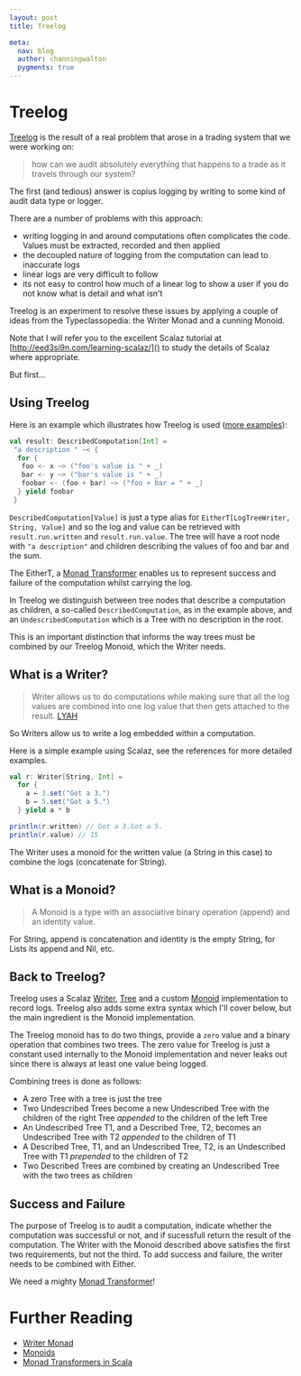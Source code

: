 ```yaml
---
layout: post
title: Treelog

meta:
  nav: blog
  author: channingwalton
  pygments: true
---
```


Treelog
=======

[Treelog](https://github.com/lancewalton/treelog) is the result of a real problem that arose in a trading system that we were working on: 
> how can we audit absolutely everything that happens to a trade as it travels through our system?

The first (and tedious) answer is copius logging by writing to some kind of audit data type or logger.

There are a number of problems with this approach:

- writing logging in and around computations often complicates the code. Values must be extracted, recorded and then applied
- the decoupled nature of logging from the computation can lead to inaccurate logs
- linear logs are very difficult to follow
- its not easy to control how much of a linear log to show a user if you do not know what is detail and what isn't

Treelog is an experiment to resolve these issues by applying a couple of ideas from the Typeclassopedia: the Writer Monad and a cunning Monoid.

Note that I will refer you to the excellent Scalaz tutorial at [http://eed3si9n.com/learning-scalaz/]() to study the details of Scalaz where appropriate.

But first…

Using Treelog
-------------
Here is an example which illustrates how Treelog is used ([more examples](https://github.com/lancewalton/treelog#treelog-examples)):

```scala
val result: DescribedComputation[Int] = 
 "a description " ~< { 
  for {
   foo <- x ~> ("foo's value is " + _)
   bar <- y ~> ("bar's value is " + _)
   foobar <- (foo + bar) ~> ("foo + bar = " + _)
  } yield foobar 
 }
```

`DescribedComputation[Value]` is just a type alias for `EitherT[LogTreeWriter, String, Value]` and so the log and value can be retrieved with `result.run.written` and `result.run.value`. The tree will have a root node with `"a description"` and children describing the values of foo and bar and the sum.

The EitherT, a [Monad Transformer](http://eed3si9n.com/learning-scalaz/Monad+transformers.html) enables us to represent success and failure of the computation whilst carrying the log.

In Treelog we distinguish between tree nodes that describe a computation as children, a so-called `DescribedComputation`, as in the example above, and an `UndescribedComputation` which is a Tree with no description in the root.

This is an important distinction that informs the way trees must be combined by our Treelog Monoid, which the Writer needs.

What is a Writer?
----------------

> Writer allows us to do computations while making sure that all the log values are combined into one log value that then gets attached to the result. [LYAH](http://learnyouahaskell.com/for-a-few-monads-more)

So Writers allow us to write a log embedded within a computation.

Here is a simple example using Scalaz, see the references for more detailed examples.

```scala
val r: Writer[String, Int] = 
  for {
    a ← 3.set("Got a 3.")
    b ← 5.set("Got a 5.")
  } yield a * b

println(r.written) // Got a 3.Got a 5.
println(r.value) // 15
```
The Writer uses a monoid for the written value (a String in this case) to combine the logs (concatenate for String).

What is a Monoid?
----------------

> A Monoid is a type with an associative binary operation (append) and an identity value. 

For String, append is concatenation and identity is the empty String, for Lists its append and Nil, etc.

Back to Treelog?
---------------

Treelog uses a Scalaz [Writer](http://eed3si9n.com/learning-scalaz/Writer.html), [Tree](http://eed3si9n.com/learning-scalaz/Tree.html) and a custom [Monoid](http://eed3si9n.com/learning-scalaz/Monoid.html) implementation to record logs. Treelog also adds some extra syntax which I'll cover below, but the main ingredient is the Monoid implementation.

The Treelog monoid has to do two things, provide a `zero` value and a binary operation that combines two trees. The zero value for Treelog is just a constant used internally to the Monoid implementation and never leaks out since there is always at least one value being logged.

Combining trees is done as follows:

- A zero Tree with a tree is just the tree
- Two Undescribed Trees become a new Undescribed Tree with the children of the right Tree *appended* to the children of the left Tree
- An Undescribed Tree T1, and a Described Tree, T2, becomes an Undescribed Tree with T2 *appended* to the children of T1
- A Described Tree, T1, and an Undescribed Tree, T2, is an Undescribed Tree with T1 *prepended* to the children of T2
- Two Described Trees are combined by creating an Undescribed Tree with the two trees as children

Success and Failure
-------------------

The purpose of Treelog is to audit a computation, indicate whether the computation was successful or not, and if sucessfull return the result of the computation. The Writer with the Monoid described above satisfies the first two requirements, but not the third. To add success and failure, the writer needs to be combined with Either. 

We need a mighty [Monad Transformer](http://debasishg.blogspot.co.uk/2011/07/monad-transformers-in-scala.html)!

Further Reading
===============

- [Writer Monad](http://eed3si9n.com/learning-scalaz/Writer.html)
- [Monoids](http://eed3si9n.com/learning-scalaz/Monoid.html)
- [Monad Transformers in Scala](http://debasishg.blogspot.co.uk/2011/07/monad-transformers-in-scala.html)